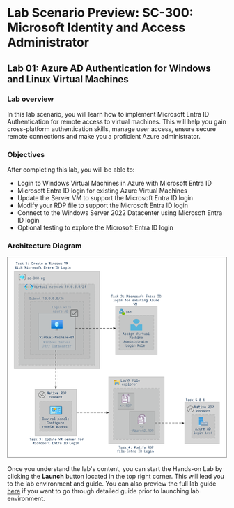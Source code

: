 # Lab Scenario Preview: SC-300:  Microsoft Identity and Access Administrator

## Lab 01: Azure AD Authentication for Windows and Linux Virtual Machines

### Lab overview

In this lab scenario, you will learn how to implement Microsoft Entra ID Authentication for remote access to virtual machines. This will help you gain cross-platform authentication skills, manage user access, ensure secure remote connections and make you a proficient Azure administrator.

### Objectives
  
After completing this lab, you will be able to:

- Login to Windows Virtual Machines in Azure with Microsoft Entra ID
- Microsoft Entra ID login for existing Azure Virtual Machines
- Update the Server VM to support the Microsoft Entra ID login
- Modify your RDP file to support the Microsoft Entra ID login
- Connect to the Windows Server 2022 Datacenter using Microsoft Entra ID login
- Optional testing to explore the Microsoft Entra ID login

### Architecture Diagram

![](media/lab10-arch.PNG)

Once you understand the lab's content, you can start the Hands-on Lab by clicking the **Launch** button located in the top right corner. This will lead you to the lab environment and guide. You can also preview the full lab guide [here](https://experience.cloudlabs.ai/#/labguidepreview/7cd3cb40-4729-4dc8-bf02-4c50ddd6f13a) if you want to go through detailed guide prior to launching lab environment.
